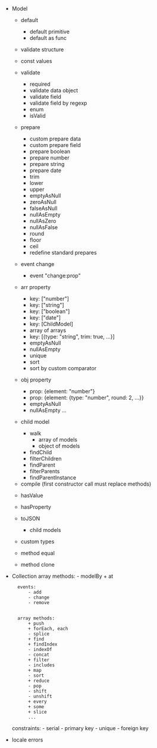 + Model
    + default
        + default primitive
        + default as func
    
    + validate structure

    + const values

    + validate
        + required
        + validate data object
        + validate field
        + validate field by regexp
        + enum
        + isValid

    + prepare
        + custom prepare data
        + custom prepare field
        + prepare boolean
        + prepare number
        + prepare string
        + prepare date
        + trim
        + lower
        + upper
        + emptyAsNull
        + zeroAsNull
        + falseAsNull
        + nullAsEmpty
        + nullAsZero
        + nullAsFalse
        + round
        + floor
        + ceil
        + redefine standard prepares
    
    + event change
        + event "change:prop"

    + arr property
        + key: ["number"]
        + key: ["string"]
        + key: ["boolean"]
        + key: ["date"]
        + key: [ChildModel]
        + array of arrays
        + key: [{type: "string", trim: true, ...}]
        + emptyAsNull
        + nullAsEmpty
        + unique
        + sort
        + sort by custom comparator
    
    + obj property
        + prop: {element: "number"}
        + prop: {element: {type: "number", round: 2, ...}}
        + emptyAsNull
        + nullAsEmpty
        ...

    + child model
        + walk
            + array of models
            - object of models
        + findChild
        + filterChildren
        + findParent
        + filterParents
        + findParentInstance

    - compile (first constructor call must replace methods)
    + hasValue
    + hasProperty
    + toJSON
        + child models

    + custom types
    + method equal
    + method clone
    
- Collection
    array methods:
        - modelBy
        + at
        
        events:
            - add
            - change
            - remove


        array methods:
            + push
            + forEach, each
            - splice
            + find
            + findIndex
            - indexOf
            - concat
            + filter
            - includes
            + map
            - sort
            + reduce
            - pop
            - shift
            - unshift
            + every
            + some
            + slice
            ...

    constraints:
        - serial
        - primary key
        - unique
        - foreign key

- locale errors